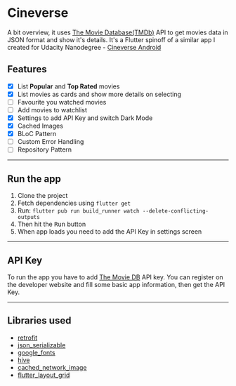 # Cineverse

A bit overview, it uses [The Movie Database(TMDb)](https://www.themoviedb.org/) API to get movies data in JSON format and show it's details. It's a Flutter spinoff of a similar app I created for Udacity Nanodegree - [Cineverse Android](https://github.com/AbhishekChd/Cineverse)

## Features

- [x] List **Popular** and **Top Rated** movies
- [x] List movies as cards and show more details on selecting
- [ ] Favourite you watched movies
- [ ] Add movies to watchlist
- [x] Settings to add API Key and switch Dark Mode
- [x] Cached Images
- [x] BLoC Pattern
- [ ] Custom Error Handling
- [ ] Repository Pattern

---

## Run the app
1. Clone the project
2. Fetch dependencies using `flutter get`
3. Run: `flutter pub run build_runner watch --delete-conflicting-outputs`
4. Then hit the <kbd>Run</kbd> button
5. When app loads you need to add the API Key in settings screen

---

## API Key
To run the app you have to add [The Movie DB](https://developers.themoviedb.org/3/getting-started/introduction) API key. You can register on the developer website and fill some basic app information, then get the API Key.

---

## Libraries used

- [retrofit](https://pub.dev/packages/retrofit)
- [json_serializable](https://pub.dev/packages/json_serializable)
- [google_fonts](https://pub.dev/packages/google_fonts)
- [hive](https://pub.dev/packages/hive)
- [cached_network_image](https://pub.dev/packages/cached_network_image)
- [flutter_layout_grid](https://pub.dev/packages/flutter_layout_grid)